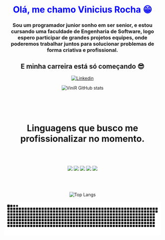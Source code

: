 <div align="center">
<h1 style="color:blue;"> Olá, me chamo Vinicius Rocha 😁 </h1>
<h3>Sou um programador junior sonho em ser senior, e estou cursando uma faculdade de Engenharia de Software, logo espero participar de grandes projetos equipes, onde poderemos trabalhar juntos para solucionar problemas de forma criativa e profissional.</h3>

<h2>E minha carreira está só começando 😎</h2>

[![Linkedin](https://img.shields.io/badge/LinkedIn-0077B5?style=for-the-badge&logo=linkedin&logoColor=white)](www.linkedin.com/in/vinicius-rocha-330b352a7)




![ViniR GitHub stats](https://github-readme-stats.vercel.app/api?username=ViniR159&show_icons=true&theme=tokyonight)

<br>
<br>
<br>

# Linguagens que busco me profissionalizar no momento.
<br>
<br>
<br>
<div>
  <img style="height: 5em;" src="https://cdn.jsdelivr.net/gh/devicons/devicon@latest/icons/html5/html5-original.svg" />
  <img style="height: 5em;" src="https://cdn.jsdelivr.net/gh/devicons/devicon@latest/icons/javascript/javascript-original.svg"/>
  <img style="height: 5em;" src="https://cdn.jsdelivr.net/gh/devicons/devicon@latest/icons/css3/css3-original.svg" />
  <img style="height: 5em;" src="https://cdn.jsdelivr.net/gh/devicons/devicon@latest/icons/python/python-original.svg" />
  <img style="height: 5em;" src="https://cdn.jsdelivr.net/gh/devicons/devicon@latest/icons/java/java-original.svg" />
</div>
<br>
<br>
<br>

![Top Langs](https://github-readme-stats.vercel.app/api/top-langs/?username=anuraghazra&layout=compact&theme=tokyonight)

<picture>
  <source media="(prefers-color-scheme: dark)" srcset="https://raw.githubusercontent.com/ViniR159/ViniR159/output/github-contribution-grid-snake-dark.svg">
  <source media="(prefers-color-scheme: light)" srcset="https://raw.githubusercontent.com/ViniR159/ViniR159/output/github-contribution-grid-snake.svg">
  <img alt="github contribution grid snake animation" src="https://raw.githubusercontent.com/ViniR159/ViniR159/output/github-contribution-grid-snake.svg">
</picture>

</div>

